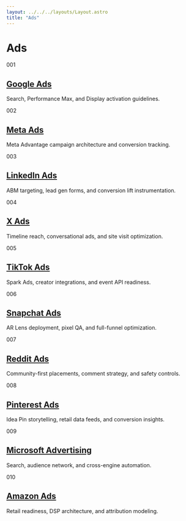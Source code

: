 ```yaml
---
layout: ../../../layouts/Layout.astro
title: "Ads"
---
```

<h1>Ads</h1>
<div class="grid">
    <article class="card span-4">
      <div class="label mono">001</div>
      <div>
        <h2><a href="/lab/ads/google-ads/">Google Ads</a></h2>
        <p>Search, Performance Max, and Display activation guidelines.</p>
      </div>
    </article>
    <article class="card span-4">
      <div class="label mono">002</div>
      <div>
        <h2><a href="/lab/ads/meta-ads/">Meta Ads</a></h2>
        <p>Meta Advantage campaign architecture and conversion tracking.</p>
      </div>
    </article>
    <article class="card span-4">
      <div class="label mono">003</div>
      <div>
        <h2><a href="/lab/ads/linkedin-ads/">LinkedIn Ads</a></h2>
        <p>ABM targeting, lead gen forms, and conversion lift instrumentation.</p>
      </div>
    </article>
    <article class="card span-4">
      <div class="label mono">004</div>
      <div>
        <h2><a href="/lab/ads/x-ads/">X Ads</a></h2>
        <p>Timeline reach, conversational ads, and site visit optimization.</p>
      </div>
    </article>
    <article class="card span-4">
      <div class="label mono">005</div>
      <div>
        <h2><a href="/lab/ads/tiktok-ads/">TikTok Ads</a></h2>
        <p>Spark Ads, creator integrations, and event API readiness.</p>
      </div>
    </article>
    <article class="card span-4">
      <div class="label mono">006</div>
      <div>
        <h2><a href="/lab/ads/snapchat-ads/">Snapchat Ads</a></h2>
        <p>AR Lens deployment, pixel QA, and full-funnel optimization.</p>
      </div>
    </article>
    <article class="card span-4">
      <div class="label mono">007</div>
      <div>
        <h2><a href="/lab/ads/reddit-ads/">Reddit Ads</a></h2>
        <p>Community-first placements, comment strategy, and safety controls.</p>
      </div>
    </article>
    <article class="card span-4">
      <div class="label mono">008</div>
      <div>
        <h2><a href="/lab/ads/pinterest-ads/">Pinterest Ads</a></h2>
        <p>Idea Pin storytelling, retail data feeds, and conversion insights.</p>
      </div>
    </article>
    <article class="card span-4">
      <div class="label mono">009</div>
      <div>
        <h2><a href="/lab/ads/microsoft-advertising/">Microsoft Advertising</a></h2>
        <p>Search, audience network, and cross-engine automation.</p>
      </div>
    </article>
    <article class="card span-4">
      <div class="label mono">010</div>
      <div>
        <h2><a href="/lab/ads/amazon-ads/">Amazon Ads</a></h2>
        <p>Retail readiness, DSP architecture, and attribution modeling.</p>
      </div>
    </article>
</div>
